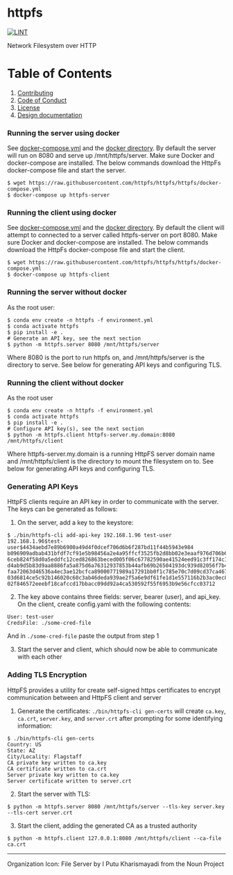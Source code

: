 # httpfs
[![LINT](https://github.com/httpfs/httpfs/workflows/LINT/badge.svg?event=push)](https://github.com/httpfs/httpfs/actions?query=workflow%3ALINT)

Network Filesystem over HTTP

# Table of Contents
1. [Contributing](./CONTRIBUTING.md)
2. [Code of Conduct](./CODE_OF_CONDUCT.md)
3. [License](./LICENSE)
4. [Design documentation](./docs/)

### Running the server using docker
See [docker-compose.yml](./docker-compose.yml) and the [docker directory](./docker/).
By default the server will run on 8080 and serve up /mnt/httpfs/server. Make sure
Docker and docker-compose are installed. The below commands download the HttpFs
docker-compose file and start the server.
```shell script
$ wget https://raw.githubusercontent.com/httpfs/httpfs/httpfs/docker-compose.yml
$ docker-compose up httpfs-server
```

### Running the client using docker
See [docker-compose.yml](./docker-compose.yml) and the [docker directory](./docker/).
By default the client will attempt to connected to a server called 
httpfs-server on port 8080. Make sure Docker and docker-compose are installed.
The below commands download the HttpFs docker-compose file and start the client.
```shell script
$ wget https://raw.githubusercontent.com/httpfs/httpfs/httpfs/docker-compose.yml
$ docker-compose up httpfs-client
```

### Running the server without docker
As the root user:
```shell script
$ conda env create -n httpfs -f environment.yml
$ conda activate httpfs
$ pip install -e .
# Generate an API key, see the next section
$ python -m httpfs.server 8080 /mnt/httpfs/server
```
Where 8080 is the port to run httpfs on, and /mnt/httpfs/server is the directory
to serve. See below for generating API keys and configuring TLS.

### Running the client without docker
As the root user
```shell script
$ conda env create -n httpfs -f environment.yml
$ conda activate httpfs
$ pip install -e .
# Configure API key(s), see the next section
$ python -m httpfs.client httpfs-server.my.domain:8080 /mnt/httpfs/client
```
Where httpfs-server.my.domain is a running HttpFS server domain name
and /mnt/httpfs/client is the directory to mount the filesystem on to.
See below for generating API keys and configuring TLS.

### Generating API Keys
HttpFS clients require an API key in order to communicate with the server.
The keys can be generated as follows:

1. On the server, add a key to the keystore:
```shell script
$ ./bin/httpfs-cli add-api-key 192.168.1.96 test-user
192.168.1.96$test-user$4434aebd7e89b6900a49d4f0dcef706d6b6f287bd11f44b5943e984
b096909adbab431bfdf7cf91e5b98456a2e4a95ffcf3525fb2d8bb02e3eaaf976d706b687f6b1c
6ceb824f58d0a5eddfc12ced826863beced005f06c67782590ae41524eed91c3ff174c1c78a062
d4ab9d5b83d9aa8886fa5a875d6a76312937853b44afb69b26504193dc939d82056f7b4321f6cb
faa72063d46536a4ec3ae12bcfca89000771989a17291bb0f1c785e70c7d09cd37ca467866e23c
03d6814ce5c92b146020c60c3ab46deda939ae2f5a6e9df61fe1d1e557116b2b3ac0ec8037ec1f
02f846572eeebf18cafccd17bbacc09dd92a4ca530592f55f6953b9e56cfcc03712
```

2. The key above contains three fields: server, bearer (user), and api_key.
On the client, create config.yaml with the following contents:
```shell script
User: test-user
CredsFile: ./some-cred-file
```
And in `./some-cred-file` paste the output from step 1

3. Start the server and client, which should now be able to communicate with
each other

### Adding TLS Encryption
HttpFS provides a utility for create self-signed https certificates to encrypt
communication between and HttpFS client and server

1. Generate the certificates: `./bin/httpfs-cli gen-certs` will create `ca.key`,
`ca.crt`, `server.key`, and `server.crt` after prompting for some identifying
information:
```shell script
$ ./bin/httpfs-cli gen-certs
Country: US
State: AZ
City/Locality: Flagstaff
CA private key written to ca.key
CA certificate written to ca.crt
Server private key written to ca.key
Server certificate written to server.crt
```

2. Start the server with TLS:
```shell script
$ python -m httpfs.server 8080 /mnt/httpfs/server --tls-key server.key --tls-cert server.crt
```

3. Start the client, adding the generated CA as a trusted authority
```shell script
$ python -m httpfs.client 127.0.0.1:8080 /mnt/httpfs/client --ca-file ca.crt
```

---
Organization Icon: File Server by I Putu Kharismayadi from the Noun Project
